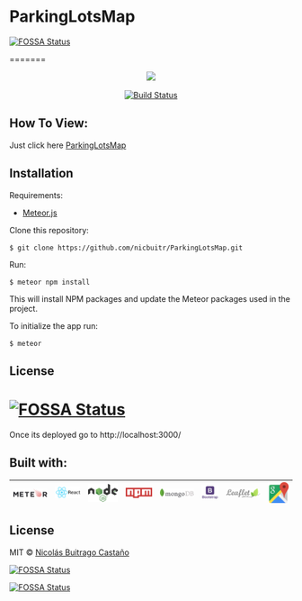 # ParkingLotsMap
[![FOSSA Status](https://app.fossa.io/api/projects/git%2Bgithub.com%2Fnicbuitr%2FParkingLotsMap.svg?type=shield)](https://app.fossa.io/projects/git%2Bgithub.com%2Fnicbuitr%2FParkingLotsMap?ref=badge_shield)

=======
<p align="center">
    <a href="../../"><img src="public/img/logo.png" ></a>
</p>

<p align="center">
    <a href="https://travis-ci.com/nicbuitr/ParkingLotsMap">
        <img src="https://travis-ci.com/nicbuitr/ParkingLotsMap.svg?branch=master" alt="Build Status">
    </a>
</p>

## How To View:

Just click here [ParkingLotsMap](https://parking-lots-map.herokuapp.com)

## Installation

Requirements:

- [Meteor.js](https://www.meteor.com/install)

Clone this repository:

    $ git clone https://github.com/nicbuitr/ParkingLotsMap.git

Run:

    $ meteor npm install
    
This will install NPM packages and update the Meteor packages used in the project.

To initialize the app run:

    $ meteor


## License
[![FOSSA Status](https://app.fossa.io/api/projects/git%2Bgithub.com%2Fnicbuitr%2FParkingLotsMap.svg?type=large)](https://app.fossa.io/projects/git%2Bgithub.com%2Fnicbuitr%2FParkingLotsMap?ref=badge_large)
=======
    
Once its deployed go to http://localhost:3000/


## Built with:

[![Meteor](https://github.com/nicbuitr/f/blob/master/meteor.png)](https://www.meteor.com/) | [![React](https://github.com/nicbuitr/f/blob/master/react.png)](https://reactjs.org/)  | [![Node](https://github.com/nicbuitr/f/blob/master/node.png)](https://nodejs.org)    | [![NPM](https://github.com/nicbuitr/f/blob/master/npm.png)](https://www.npmjs.com/) | [![MongoDB](https://github.com/nicbuitr/f/blob/master/mongo.png)](https://www.mongodb.com/)  | [![Bootstrap](https://github.com/nicbuitr/f/blob/master/bootstrap3.png)](https://getbootstrap.com/) | [![Leaflet](https://github.com/nicbuitr/f/blob/master/leaflet.png)](https://leafletjs.com/) | [![Google Maps](https://github.com/nicbuitr/f/blob/master/google_maps.png)](https://developers.google.com/streetview/)
:---:|:---:|:---:|:---:|:---:|:---:|:---:|:---:


## License

MIT © [Nicolás Buitrago Castaño](https://github.com/nicbuitr)

[![FOSSA Status](https://app.fossa.io/api/projects/git%2Bgithub.com%2Fnicbuitr%2FParkingLotsMap.svg?type=shield)](https://app.fossa.io/projects/git%2Bgithub.com%2Fnicbuitr%2FParkingLotsMap?ref=badge_shield)

[![FOSSA Status](https://app.fossa.io/api/projects/git%2Bgithub.com%2Fnicbuitr%2FParkingLotsMap.svg?type=large)](https://app.fossa.io/projects/git%2Bgithub.com%2Fnicbuitr%2FParkingLotsMap?ref=badge_large)
